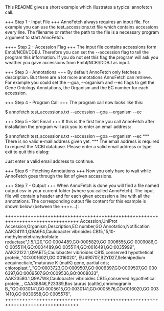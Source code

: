 This README gives a short example which illustrates a typical annofetch call.

+++ Step 1 - Input File +++
AnnoFetch always requires an input file. For example you can use the
test_accessions.txt file which contains accessions every line.
The filename or rather the path to the file is a necessary program argument
to start AnnoFetch.

++++ Step 2 - Accession Flag +++
The input file contains accessions form Embl/NCBI/DDBJ. Therefore you can
set the --accession flag to tell the program this information. If you do not set
this flag the program will ask you weather you gave accessions from Embl/NCBI/DDBJ
as input.

+++ Step 3 - Annotations +++
By default AnnoFetch only fetches a description. But there are a lot more
annotations AnnoFetch can retrieve. For example you could set the --goa,
--organism and --ec flags to get the Gene Ontology Annotations, the Organism
and the EC number for each accession.

+++ Step 4 - Program Call +++
The program call now looks like this:

  $ annofetch test_accessions.txt --accession --goa --organism --ec

+++ Step 5 - Set Email +++
If this is the first time you call AnnoFetch after installation the program
will ask you to enter an email address:

  $ annofetch test_accessions.txt --accession --goa --organism --ec
  *** There is no valid e-mail address given yet. ***
  The email address is required to request the NCBI database.
  Please enter a valid email address or type exit to quit this dialog:

Just enter a valid email address to continue.

+++ Step 6 - Fetching Annotations +++
Now you only have to wait while AnnoFetch goes through the list of given
accessions.

+++ Step 7 - Output +++
When AnnoFetch is done you will find a file named output.csv in your current
folder (where you called AnnoFetch). The input file will contain a header and
for each given accession a line with all the annotations. The corresponding
output file content for this example is shown below (between the ++++...):

++++++++++++++++++++++++++++++++++++++++++++++++++++++++++++++++++++++++++++++++
Accession,UniProt Accession,Organism,Description,EC number,GO Annotation,Notification
AAK24111.1,Q9A6F4,Caulobacter vibrioides CB15,"5,10-methylenetetrahydrofolate reductase",1.5.1.20,"GO:0004489,GO:0005829,GO:0006555,GO:0009086,GO:0055114,GO:0004489,GO:0055114,GO:0016491,GO:0035999",
AAK22122.1,Q9ABT5,Caulobacter vibrioides CB15,conserved hypothetical protein,,"GO:0016021,GO:0016020",
EU490707,B2YD27,Selenipedium aequinoctiale,"maturase K (matK) gene, partial cds; chloroplast.",,"GO:0003723,GO:0009507,GO:0006397,GO:0009507,GO:0006397,GO:0009507,GO:0009536,GO:0008033",
AAK23580.1,Q9A7W8,Caulobacter vibrioides CB15,conserved hypothetical protein,,,
CAA38846,P23389,Bos taurus (cattle),chromogranin B,,"GO:0030141,GO:0005615,GO:0030141,GO:0005576,GO:0016020,GO:0031410,GO:0030658,GO:0005576",
++++++++++++++++++++++++++++++++++++++++++++++++++++++++++++++++++++++++++++++++
